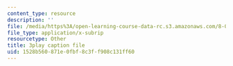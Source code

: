 ```yaml
---
content_type: resource
description: ''
file: /media/https%3A/open-learning-course-data-rc.s3.amazonaws.com/8-03sc-physics-iii-vibrations-and-waves-fall-2016/1528b560871e0fbf8c3ff908c131ff60_BX4QPdP7fT8.srt
file_type: application/x-subrip
resourcetype: Other
title: 3play caption file
uid: 1528b560-871e-0fbf-8c3f-f908c131ff60
---
```

